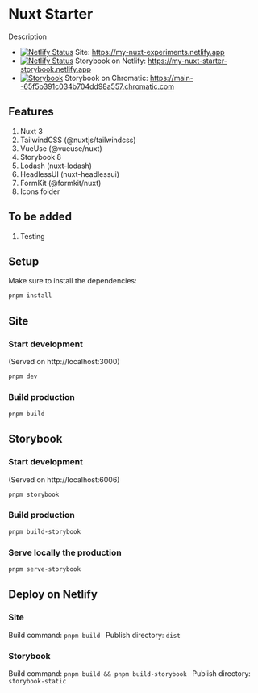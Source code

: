 # Nuxt Starter

Description

- [![Netlify Status](https://api.netlify.com/api/v1/badges/4360c956-7cd2-44f1-aad8-33088c8d3637/deploy-status)](https://app.netlify.com/sites/my-nuxt-experiments/deploys) Site: https://my-nuxt-experiments.netlify.app
- [![Netlify Status](https://api.netlify.com/api/v1/badges/4613b090-beaf-46a6-849d-bee5a39deeb9/deploy-status)](https://app.netlify.com/sites/my-nuxt-starter-storybook/deploys) Storybook on Netlify: https://my-nuxt-starter-storybook.netlify.app
- [![Storybook](https://cdn.jsdelivr.net/gh/storybookjs/brand@main/badge/badge-storybook.svg)](https://main--65f5b391c034b704dd98a557.chromatic.com) Storybook on Chromatic: https://main--65f5b391c034b704dd98a557.chromatic.com

## Features

1. Nuxt 3
2. TailwindCSS (@nuxtjs/tailwindcss)
3. VueUse (@vueuse/nuxt)
4. Storybook 8
5. Lodash (nuxt-lodash)
6. HeadlessUI (nuxt-headlessui)
7. FormKit (@formkit/nuxt)
8. Icons folder

## To be added

1. Testing

## Setup

Make sure to install the dependencies:

```bash
pnpm install
```

## Site

### Start development

(Served on http://localhost:3000)

```bash
pnpm dev
```

### Build production

```bash
pnpm build
```

## Storybook

### Start development

(Served on http://localhost:6006)

```bash
pnpm storybook
```

### Build production

```bash
pnpm build-storybook
```

### Serve locally the production

```bash
pnpm serve-storybook
```

## Deploy on Netlify

### Site

Build command: `pnpm build
`
Publish directory: `dist
`

### Storybook

Build command: `pnpm build && pnpm build-storybook
`
Publish directory: `storybook-static
`
